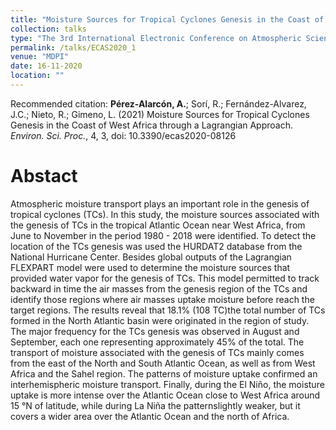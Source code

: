 ```yaml
---
title: "Moisture Sources for Tropical Cyclones Genesis in the Coast of West Africa through a Lagrangian Approach"
collection: talks
type: "The 3rd International Electronic Conference on Atmospheric Sciences "
permalink: /talks/ECAS2020_1
venue: "MDPI"
date: 16-11-2020
location: ""
---
```


Recommended citation: <b>Pérez-Alarcón, A.</b>; Sorí, R.; Fernández-Alvarez, J.C.; Nieto, R.; Gimeno, L. (2021) Moisture Sources for Tropical Cyclones Genesis in the
Coast of West Africa through a Lagrangian Approach. <i>Environ. Sci. Proc.</i>, 4, 3, doi: 10.3390/ecas2020-08126
 


# Abstact
Atmospheric moisture transport plays an important role in the genesis of tropical cyclones
(TCs). In this study, the moisture sources associated with the genesis of TCs in the tropical Atlantic
Ocean near West Africa, from June to November in the period 1980 - 2018 were identified. To detect
the location of the TCs genesis was used the HURDAT2 database from the National Hurricane
Center. Besides global outputs of the Lagrangian FLEXPART model were used to determine the
moisture sources that provided water vapor for the genesis of TCs. This model permitted to track
backward in time the air masses from the genesis region of the TCs and identify those regions where
air masses uptake moisture before reach the target regions. The results reveal that 18.1% (108 TC)the total number of TCs formed in the North Atlantic basin were originated in the region of study.
The major frequency for the TCs genesis was observed in August and September, each one
representing approximately 45% of the total. The transport of moisture associated with the genesis
of TCs mainly comes from the east of the North and South Atlantic Ocean, as well as from West
Africa and the Sahel region. The patterns of moisture uptake confirmed an interhemispheric
moisture transport. Finally, during the El Niño, the moisture uptake is more intense over the
Atlantic Ocean close to West Africa around 15 °N of latitude, while during La Niña the patternslightly weaker, but it covers a wider area over the Atlantic Ocean and the north of Africa.


